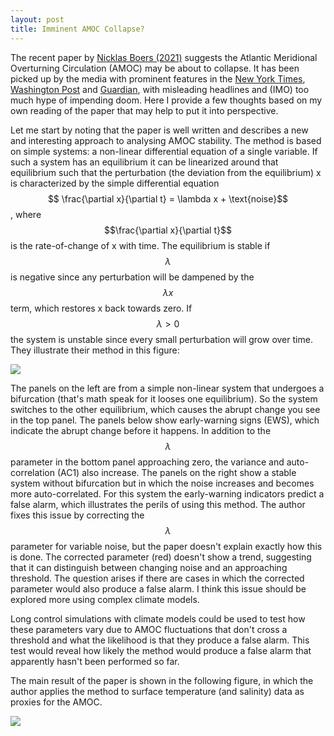 ```yaml
---
layout: post
title: Imminent AMOC Collapse?
---
```

The recent paper by [Nicklas Boers (2021)](https://www.nature.com/articles/s41558-021-01097-4) suggests the Atlantic Meridional Overturning Circulation (AMOC) may be about to collapse. It has been picked up by the media with prominent features in the [New York Times](https://www.nytimes.com/2021/08/05/us/gulf-stream-collapse.html), [Washington Post](https://www.washingtonpost.com/climate-environment/2021/08/05/change-ocean-collapse-atlantic-meridional/) and [Guardian](https://www.theguardian.com/environment/2021/aug/05/climate-crisis-scientists-spot-warning-signs-of-gulf-stream-collapse), with misleading headlines and (IMO) too much hype of impending doom. Here I provide a few thoughts based on my own reading of the paper that may help to put it into perspective.

Let me start by noting that the paper is well written and describes a new and interesting approach to analysing AMOC stability. The method is based on simple systems: a non-linear differential equation of a single variable. If such a system has an equilibrium it can be linearized around that equilibrium such that the perturbation (the deviation from the equilibrium) x is characterized by the simple differential equation
$$ \frac{\partial x}{\partial t} = \lambda x + \text{noise}$$, where $$\frac{\partial x}{\partial t}$$ is the rate-of-change of x with time. The equilibrium is stable if $$\lambda$$ is negative since any perturbation will be dampened by the $$\lambda x$$ term, which restores x back towards zero. If $$\lambda > 0$$ the system is unstable since every small perturbation will grow over time. They illustrate their method in this figure:

![](https://media.springernature.com/full/springer-static/image/art%3A10.1038%2Fs41558-021-01097-4/MediaObjects/41558_2021_1097_Fig1_HTML.png)

The panels on the left are from a simple non-linear system that undergoes a bifurcation (that's math speak for it looses one equilibrium). So the system switches to the other equilibrium, which causes the abrupt change you see in the top panel. The panels below show early-warning signs (EWS), which indicate the abrupt change before it happens. In addition to the $$\lambda$$ parameter in the bottom panel approaching zero, the variance and auto-correlation (AC1) also increase. The panels on the right show a stable system without bifurcation but in which the noise increases and becomes more auto-correlated. For this system the early-warning indicators predict a false alarm, which illustrates the perils of using this method. The author fixes this issue by correcting the $$\lambda$$ parameter for variable noise, but the paper doesn't explain exactly how this is done. The corrected parameter (red) doesn't show a trend, suggesting that it can distinguish between changing noise and an approaching threshold. The question arises if there are cases in which the corrected parameter would also produce a false alarm. I think this issue should be explored more using complex climate models.

Long control simulations with climate models could be used to test how these parameters vary due to AMOC fluctuations that don't cross a threshold and what the likelihood is that they produce a false alarm. This test would reveal how likely the method would produce a false alarm that apparently hasn't been performed so far.

The main result of the paper is shown in the following figure, in which the author applies the method to surface temperature (and salinity) data as proxies for the AMOC. 

![](https://media.springernature.com/full/springer-static/image/art%3A10.1038%2Fs41558-021-01097-4/MediaObjects/41558_2021_1097_Fig3_HTML.png)

